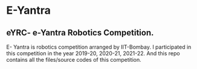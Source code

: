 # E-Yantra

## eYRC- e-Yantra Robotics Competition.

E- Yantra is robotics competition arranged by IIT-Bombay. I participated in this competition in the year 2019-20, 2020-21, 2021-22. And this repo contains all the files/source codes of this competition.

